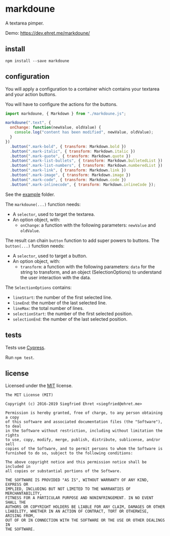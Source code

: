 # markdoune

A textarea pimper.

Demo: https://dev.ehret.me/markdoune/

## install

`npm install --save markdoune`

## configuration

You will apply a configuration to a container which contains your textarea and your action buttons.

You will have to configure the actions for the buttons.

```javascript
import markdoune, { Markdown } from "./markdoune.js";

markdoune(".text", {
  onChange: function(newValue, oldValue) {
    console.log("content has been modified", newValue, oldValue);
  }
})
  .button(".mark-bold", { transform: Markdown.bold })
  .button(".mark-italic", { transform: Markdown.italic })
  .button(".mark-quote", { transform: Markdown.quote })
  .button(".mark-list-bullets", { transform: Markdown.bulletedList })
  .button(".mark-list-numbers", { transform: Markdown.numberedList })
  .button(".mark-link", { transform: Markdown.link })
  .button(".mark-image", { transform: Markdown.image })
  .button(".mark-code", { transform: Markdown.code })
  .button(".mark-inlinecode", { transform: Markdown.inlineCode });
````

See the [example](./example/) folder.

The `markdoune(...)` function needs:

- A `selector`, used to target the textarea.
- An option object, with:
  - `onChange`: a function with the following parameters: `newValue` and `oldValue`.

The result can chain `button` function to add super powers to buttons. The `button(...)` function needs:

- A `selector`, used to target a button.
- An option object, with:
  - `transform`: a function with the following parameters: `data` for the string to transform, and an object (SelectionOptions) to understand the user interaction with the data.

The `SelectionOptions` contains:

- `lineStart`: the number of the first selected line.
- `lineEnd`: the number of the last selected line.
- `lineMax`: the total number of lines.
- `selectionStart`: the number of the first selected position.
- `selectionEnd`: the number of the last selected position.

## tests

Tests use [Cypress](https://www.cypress.io/).

Run `npm test`.

## license

Licensed under the [MIT](http://opensource.org/licenses/MIT) license.

```
The MIT License (MIT)

Copyright (c) 2016-2019 Siegfried Ehret <siegfried@ehret.me>

Permission is hereby granted, free of charge, to any person obtaining a copy
of this software and associated documentation files (the "Software"), to deal
in the Software without restriction, including without limitation the rights
to use, copy, modify, merge, publish, distribute, sublicense, and/or sell
copies of the Software, and to permit persons to whom the Software is
furnished to do so, subject to the following conditions:

The above copyright notice and this permission notice shall be included in
all copies or substantial portions of the Software.

THE SOFTWARE IS PROVIDED "AS IS", WITHOUT WARRANTY OF ANY KIND, EXPRESS OR
IMPLIED, INCLUDING BUT NOT LIMITED TO THE WARRANTIES OF MERCHANTABILITY,
FITNESS FOR A PARTICULAR PURPOSE AND NONINFRINGEMENT. IN NO EVENT SHALL THE
AUTHORS OR COPYRIGHT HOLDERS BE LIABLE FOR ANY CLAIM, DAMAGES OR OTHER
LIABILITY, WHETHER IN AN ACTION OF CONTRACT, TORT OR OTHERWISE, ARISING FROM,
OUT OF OR IN CONNECTION WITH THE SOFTWARE OR THE USE OR OTHER DEALINGS IN
THE SOFTWARE.
```
